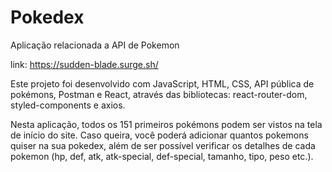 # Pokedex
Aplicação relacionada a API de Pokemon

link: https://sudden-blade.surge.sh/

Este projeto foi desenvolvido com JavaScript, HTML, CSS, API pública de pokémons, Postman e React, através das bibliotecas: react-router-dom, styled-components e axios.

Nesta aplicação, todos os 151 primeiros pokémons podem ser vistos na tela de início do site. Caso queira, você poderá adicionar quantos pokemons quiser na sua pokedex, além de ser possível verificar os detalhes de cada pokemon (hp, def, atk, atk-special, def-special, tamanho, tipo, peso etc.).

